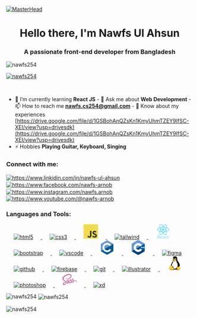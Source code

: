 [![MasterHead](https://i.ibb.co/68jHBFq/Nawfs-Ul-Ahsun-1.gif)](https://www.github.com/nawfs254)
<h1 align="center">Hello there, I'm Nawfs Ul Ahsun</h1>
<h3 align="center">A passionate front-end developer from Bangladesh</h3>

<p align="left">
  <img
    src="https://komarev.com/ghpvc/?username=nawfs254&label=Profile%20views&color=0e75b6&style=flat"
    alt="nawfs254"
  />
</p>

<p align="left">
  <a href="https://github.com/ryo-ma/github-profile-trophy"
    ><img
      src="https://github-profile-trophy.vercel.app/?username=nawfs254"
      alt="nawfs254"
  /></a>
</p>

<p align="left">
  <a href="https://twitter.com/" target="blank"
    ><img
      src="https://img.shields.io/twitter/follow/?logo=twitter&style=for-the-badge"
      alt=""
  /></a>
</p>

- 🌱 I’m currently learning **React JS** - 💬 Ask me about **Web Development** -
📫 How to reach me **nawfs.cs254@gmail.com** - 📄 Know about my experiences
[https://drive.google.com/file/d/1GSBohAnQZsKn1KmyUhmTZEY9IfSC-XEI/view?usp=drivesdk](https://drive.google.com/file/d/1GSBohAnQZsKn1KmyUhmTZEY9IfSC-XEI/view?usp=drivesdk)
- ⚡ Hobbies **Playing Guitar, Keyboard, Singing**

<h3 align="left">Connect with me:</h3>
<p align="left">
  <a
    href="https://linkedin.com/in/https://www.linkidin.com/in/nawfs-ul-ahsun"
    target="blank"
    ><img
      align="center"
      src="https://cdn.worldvectorlogo.com/logos/linkedin-icon-3.svg"
      alt="https://www.linkidin.com/in/nawfs-ul-ahsun"
      height="30"
      width="40"
  /></a>
  <a href="https://fb.com/https://www.facebook.com/nawfs-arnob" target="blank"
    ><img
      align="center"
      src="https://cdn.worldvectorlogo.com/logos/facebook-3-2.svg"
      alt="https://www.facebook.com/nawfs-arnob"
      height="30"
      width="40"
  /></a>
  <a
    href="https://instagram.com/https://www.instagram.com/nawfs.arnob"
    target="blank"
    ><img
      align="center"
      src="https://cdn.worldvectorlogo.com/logos/instagram-2016-5.svg"
      alt="https://www.instagram.com/nawfs.arnob"
      height="30"
      width="40"
  /></a>
  <a
    href="https://www.youtube.com/c/https://www.youtube.com/@nawfs-arnob"
    target="blank"
    ><img
      align="center"
      src="https://cdn.worldvectorlogo.com/logos/youtube-icon-5.svg"
      alt="https://www.youtube.com/@nawfs-arnob"
      height="30"
      width="40"
  /></a>
</p>

<h3 align="left">Languages and Tools:</h3>
<p align="left">
  <a href="https://www.w3.org/html/" target="_blank" rel="noreferrer">
    <img
      src="https://cdn.worldvectorlogo.com/logos/html-1.svg"
      alt="html5"
      width="40"
      height="40"
      style="margin:0 20px"
    />
  </a>
  <a href="https://www.w3schools.com/css/" target="_blank" rel="noreferrer">
    <img
      src="https://cdn.worldvectorlogo.com/logos/css-3.svg"
      alt="css3"
      width="40"
      height="40"
      style="margin:0 20px"
    />
  </a>
  <a
    href="https://developer.mozilla.org/en-US/docs/Web/JavaScript"
    target="_blank"
    rel="noreferrer"
  >
    <img
      src="https://raw.githubusercontent.com/devicons/devicon/master/icons/javascript/javascript-original.svg"
      alt="javascript"
      width="40"
      height="40"
      style="margin:0 20px"
    />
  </a>
  <a href="https://tailwindcss.com/" target="_blank" rel="noreferrer">
    <img
      src="https://www.vectorlogo.zone/logos/tailwindcss/tailwindcss-icon.svg"
      alt="tailwind"
      width="40"
      height="40"
      style="margin:0 20px"
    />
  </a>
  <a href="https://reactjs.org/" target="_blank" rel="noreferrer">
    <img
      src="https://raw.githubusercontent.com/devicons/devicon/master/icons/react/react-original-wordmark.svg"
      alt="react"
      width="40"
      height="40"
      style="margin:0 20px"
    />
  </a>
  <a href="https://getbootstrap.com" target="_blank" rel="noreferrer">
    <img
      src="https://cdn.worldvectorlogo.com/logos/bootstrap-5-1.svg"
      alt="bootstrap"
      width="40px"
      height="40px"
      style="margin:0 20px"
    />
  </a>
  <a href="https://code.visualstudio.com/" target="_blank" rel="noreferrer">
    <img
      src="https://cdn.worldvectorlogo.com/logos/visual-studio-code-1.svg"
      alt="vscode"
      width="40"
      height="40"
      style="margin:0 20px"
    />
  </a>
  <a href="https://www.cprogramming.com/" target="_blank" rel="noreferrer">
    <img
      src="https://raw.githubusercontent.com/devicons/devicon/master/icons/c/c-original.svg"
      alt="c"
      width="40"
      height="40"
      style="margin:0 20px"
    />
  </a>
  <a href="https://www.w3schools.com/cpp/" target="_blank" rel="noreferrer">
    <img
      src="https://raw.githubusercontent.com/devicons/devicon/master/icons/cplusplus/cplusplus-original.svg"
      alt="cplusplus"
      width="40"
      height="40"
      style="margin:0 20px"
    />
  </a>
  <a href="https://www.figma.com/" target="_blank" rel="noreferrer">
    <img
      src="https://www.vectorlogo.zone/logos/figma/figma-icon.svg"
      alt="figma"
      width="40"
      height="40"
      style="margin:0 20px"
    />
  </a>
  <a href="https://github.com/" target="_blank" rel="noreferrer">
    <img
      src="https://cdn.worldvectorlogo.com/logos/github-icon-2.svg"
      alt="github"
      width="40"
      height="40"
      style="margin:0 20px"
    />
  </a>
  <a href="https://firebase.google.com/" target="_blank" rel="noreferrer">
    <img
      src="https://www.vectorlogo.zone/logos/firebase/firebase-icon.svg"
      alt="firebase"
      width="40"
      height="40"
      style="margin:0 20px"
    />
  </a>
  <a href="https://git-scm.com/" target="_blank" rel="noreferrer">
    <img
      src="https://www.vectorlogo.zone/logos/git-scm/git-scm-icon.svg"
      alt="git"
      width="40"
      height="40"
      style="margin:0 20px"
    />
  </a>
  <a
    href="https://www.adobe.com/in/products/illustrator.html"
    target="_blank"
    rel="noreferrer"
  >
    <img
      src="https://cdn.worldvectorlogo.com/logos/adobe-illustrator-cc-icon.svg"
      alt="illustrator"
      width="40"
      height="40"
      style="margin:0 20px"
    />
  </a>

  <a href="https://www.linux.org/" target="_blank" rel="noreferrer">
    <img
      src="https://raw.githubusercontent.com/devicons/devicon/master/icons/linux/linux-original.svg"
      alt="linux"
      width="40"
      height="40"
      style="margin:0 20px"
    />
  </a>
  <a href="https://www.photoshop.com/en" target="_blank" rel="noreferrer">
    <img
      src="https://cdn.worldvectorlogo.com/logos/adobe-photoshop-2.svg"
      alt="photoshop"
      width="40"
      height="40"
      style="margin:0 20px"
    />
  </a>
  <a href="https://sass-lang.com" target="_blank" rel="noreferrer">
    <img
      src="https://raw.githubusercontent.com/devicons/devicon/master/icons/sass/sass-original.svg"
      alt="sass"
      width="40"
      height="40"
      style="margin:0 20px"
    />
  </a>
  <a
    href="https://www.adobe.com/products/xd.html"
    target="_blank"
    rel="noreferrer"
  >
    <img
      src="https://cdn.worldvectorlogo.com/logos/adobe-xd-2.svg"
      alt="xd"
      width="40"
      height="40"
      style="margin:0 20px"
    />
  </a>
</p>

<p>
  <img
    align="left"
    src="https://github-readme-stats.vercel.app/api/top-langs?username=nawfs254&show_icons=true&locale=en&layout=compact&theme=transparent"
    alt="nawfs254"
  />
</p>

<p>
  &nbsp;<img
    align="center"
    src="https://github-readme-stats.vercel.app/api?username=nawfs254&show_icons=true&locale=en&theme=transparent"
    alt="nawfs254"
  />
</p>

<p>
  <img
    align="center"
    src="https://github-readme-streak-stats.herokuapp.com/?user=nawfs254&theme=transparent"
    alt="nawfs254"
  />
</p>
